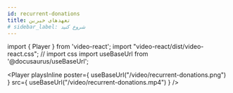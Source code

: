 ```yaml
---
id: recurrent-donations
title: تعهدهای خیرین
# sidebar_label: شروع کنید
---
```

import { Player } from 'video-react';
import "video-react/dist/video-react.css"; // import css
import useBaseUrl from '@docusaurus/useBaseUrl';


<Player
    playsInline
    poster={ useBaseUrl("/video/recurrent-donations.png") }
    src={ useBaseUrl("/video/recurrent-donations.mp4") }
/>
